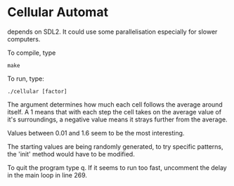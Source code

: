 # Cellular Automat

depends on SDL2.
It could use some parallelisation especially for slower computers.

To compile, type

```
make
```

To run, type:

```
./cellular [factor]
```

The argument determines how much each cell follows the average around itself. A 1 means that with each step the cell takes on the average value of it's surroundings, a negative value means it strays further from the average.

Values between 0.01 and 1.6 seem to be the most interesting.

The starting values are being randomly generated, to try specific patterns, the 'init' method would have to be modified.

To quit the program type q. If it seems to run too fast, uncomment the delay in the main loop in line 269.
